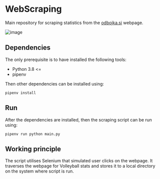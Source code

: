 # WebScraping

Main repository for scraping statistics from the [odbojka.si](https://ozs-web.dataproject.com/MainHome.aspx) webpage.

![image](https://user-images.githubusercontent.com/48418580/233640060-a45a7abc-98f0-4d9f-85d4-5e55dc771314.png)

## Dependencies

The only prerequisite is to have installed the following tools:
- Python 3.8 <=
- pipenv

Then other dependencies can be installed using:

    pipenv install
   
## Run

After the dependencies are installed, then the scraping script can be run using:

    pipenv run python main.py
    
## Working principle

The script utilises Selenium that simulated user clicks on the webpage. It traverses the webpage for Volleyball stats and stores it to a local directory on the system where script is run. 

